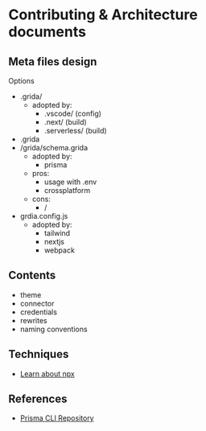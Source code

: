 # Contributing & Architecture documents

## Meta files design

Options

- .grida/
  - adopted by:
    - .vscode/ (config)
    - .next/ (build)
    - .serverless/ (build)
- .grida
- /grida/schema.grida
  - adopted by:
    - prisma
  - pros:
    - usage with .env
    - crossplatform
  - cons:
    - /
- grdia.config.js
  - adopted by:
    - tailwind
    - nextjs
    - webpack

## Contents

- theme
- connector
- credentials
- rewrites
- naming conventions

## Techniques

- [Learn about npx](https://blog.shahednasser.com/how-to-create-a-npx-tool/)

## References

- [Prisma CLI Repository](https://github.com/prisma/prisma/tree/main/packages/cli)
